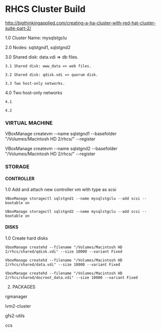# RHCS Cluster Build

http://bigthinkingapplied.com/creating-a-ha-cluster-with-red-hat-cluster-suite-part-2/

1.0 Cluster Name: mysqlstgclu

2.0 Nodes: sqlstgnd1, sqlstgnd2

3.0 Shared disk: data.vdi => db files. 

    3.1 Shared disk: www_data => web files. 

    3.2 Shared disk: qdisk.vdi => quorum disk. 

    3.3 Two host-only networks. 

4.0 Two host-only networks

    4.1 

    4.2 

### VIRTUAL MACHINE 

VBoxManage createvm --name sqlstgnd1 --basefolder "/Volumes/Macintosh HD 2/rhcs/" --register 

VBoxManage createvm --name sqlstgnd2 --basefolder "/Volumes/Macintosh HD 2/rhcs/" --register 

### STORAGE

#### CONTROLLER 

1.0 Add and attach new controller vm with type as scsi

    VBoxManage storagectl sqlstgnd1 --name mysqlstgclu --add scsi --bootable on

    VBoxManage storagectl sqlstgnd2 --name mysqlstgclu --add scsi --bootable on


#### DISKS

1.0 Create hard disks 

    VboxManage createhd --filename "/Volumes/Macintosh HD 2/rhcs/shared/qdisk.vdi" --size 10000 --variant Fixed  

    VboxManage createhd --filename "/Volumes/Macintosh HD 2/rhcs/shared/data.vdi" --size 10000 --variant Fixed  

    VboxManage createhd --filename "/Volumes/Macintosh HD 2/rhcs/shared/docroot_data.vdi" --size 10000 --variant Fixed

2. PACKAGES

rgmanager

lvm2-cluster

gfs2-utils

ccs
